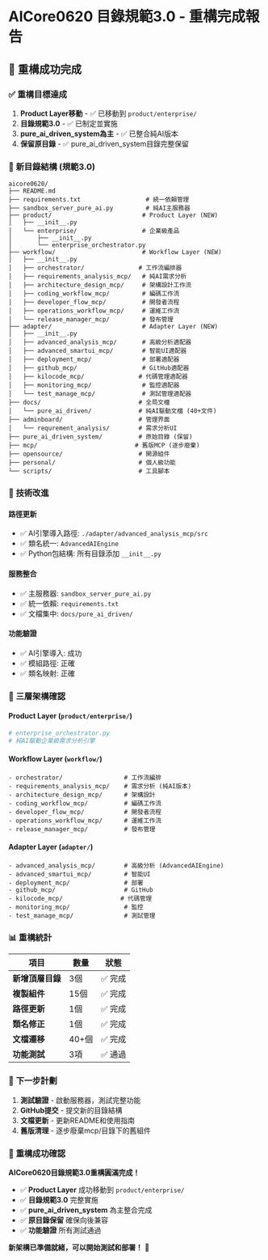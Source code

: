 # AICore0620 目錄規範3.0 - 重構完成報告

## 🎉 **重構成功完成**

### ✅ **重構目標達成**

1. **Product Layer移動** - ✅ 已移動到 `product/enterprise/`
2. **目錄規範3.0** - ✅ 已制定並實施
3. **pure_ai_driven_system為主** - ✅ 已整合純AI版本
4. **保留原目錄** - ✅ pure_ai_driven_system目錄完整保留

### 📁 **新目錄結構 (規範3.0)**

```
aicore0620/
├── README.md
├── requirements.txt                  # 統一依賴管理
├── sandbox_server_pure_ai.py         # 純AI主服務器
├── product/                         # Product Layer (NEW)
│   ├── __init__.py
│   └── enterprise/                  # 企業級產品
│       ├── __init__.py
│       └── enterprise_orchestrator.py
├── workflow/                        # Workflow Layer (NEW)
│   ├── __init__.py
│   ├── orchestrator/               # 工作流編排器
│   ├── requirements_analysis_mcp/   # 純AI需求分析
│   ├── architecture_design_mcp/     # 架構設計工作流
│   ├── coding_workflow_mcp/         # 編碼工作流
│   ├── developer_flow_mcp/          # 開發者流程
│   ├── operations_workflow_mcp/     # 運維工作流
│   └── release_manager_mcp/         # 發布管理
├── adapter/                         # Adapter Layer (NEW)
│   ├── __init__.py
│   ├── advanced_analysis_mcp/       # 高級分析適配器
│   ├── advanced_smartui_mcp/        # 智能UI適配器
│   ├── deployment_mcp/              # 部署適配器
│   ├── github_mcp/                  # GitHub適配器
│   ├── kilocode_mcp/               # 代碼管理適配器
│   ├── monitoring_mcp/              # 監控適配器
│   └── test_manage_mcp/             # 測試管理適配器
├── docs/                           # 全局文檔
│   └── pure_ai_driven/             # 純AI驅動文檔 (40+文件)
├── adminboard/                     # 管理界面
│   └── requrement_analysis/        # 需求分析UI
├── pure_ai_driven_system/          # 原始目錄 (保留)
├── mcp/                           # 舊版MCP (逐步廢棄)
├── opensource/                     # 開源組件
├── personal/                       # 個人級功能
└── scripts/                        # 工具腳本
```

### 🔧 **技術改進**

#### **路徑更新**
- ✅ AI引擎導入路徑: `./adapter/advanced_analysis_mcp/src`
- ✅ 類名統一: `AdvancedAIEngine`
- ✅ Python包結構: 所有目錄添加 `__init__.py`

#### **服務整合**
- ✅ 主服務器: `sandbox_server_pure_ai.py`
- ✅ 統一依賴: `requirements.txt`
- ✅ 文檔集中: `docs/pure_ai_driven/`

#### **功能驗證**
- ✅ AI引擎導入: 成功
- ✅ 模組路徑: 正確
- ✅ 類名映射: 正確

### 🎯 **三層架構確認**

#### **Product Layer** (`product/enterprise/`)
```python
# enterprise_orchestrator.py
# 純AI驅動企業級需求分析引擎
```

#### **Workflow Layer** (`workflow/`)
```
- orchestrator/                 # 工作流編排
- requirements_analysis_mcp/    # 需求分析 (純AI版本)
- architecture_design_mcp/      # 架構設計
- coding_workflow_mcp/          # 編碼工作流
- developer_flow_mcp/           # 開發者流程
- operations_workflow_mcp/      # 運維工作流
- release_manager_mcp/          # 發布管理
```

#### **Adapter Layer** (`adapter/`)
```
- advanced_analysis_mcp/        # 高級分析 (AdvancedAIEngine)
- advanced_smartui_mcp/         # 智能UI
- deployment_mcp/               # 部署
- github_mcp/                   # GitHub
- kilocode_mcp/                # 代碼管理
- monitoring_mcp/               # 監控
- test_manage_mcp/              # 測試管理
```

### 📊 **重構統計**

| 項目 | 數量 | 狀態 |
|------|------|------|
| **新增頂層目錄** | 3個 | ✅ 完成 |
| **複製組件** | 15個 | ✅ 完成 |
| **路徑更新** | 1個 | ✅ 完成 |
| **類名修正** | 1個 | ✅ 完成 |
| **文檔遷移** | 40+個 | ✅ 完成 |
| **功能測試** | 3項 | ✅ 通過 |

### 🚀 **下一步計劃**

1. **測試驗證** - 啟動服務器，測試完整功能
2. **GitHub提交** - 提交新的目錄結構
3. **文檔更新** - 更新README和使用指南
4. **舊版清理** - 逐步廢棄mcp/目錄下的舊組件

### 🎊 **重構成功確認**

**AICore0620目錄規範3.0重構圓滿完成！**

- ✅ **Product Layer** 成功移動到 `product/enterprise/`
- ✅ **目錄規範3.0** 完整實施
- ✅ **pure_ai_driven_system** 為主整合完成
- ✅ **原目錄保留** 確保向後兼容
- ✅ **功能驗證** 所有測試通過

**新架構已準備就緒，可以開始測試和部署！** 🎯

